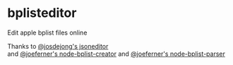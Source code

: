# bplisteditor
Edit apple bplist files online

Thanks to [@josdejong's jsoneditor](https://github.com/josdejong/jsoneditor)  
and [@joeferner's node-bplist-creator](https://github.com/joeferner/node-bplist-creator) and [@joeferner's node-bplist-parser](https://github.com/joeferner/node-bplist-parser)
